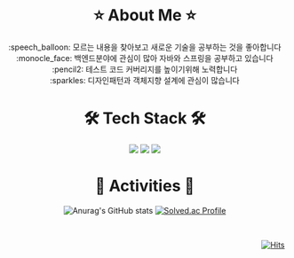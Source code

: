 <h1 align="center"> ⭐️ About Me ⭐️ </h1>
<div align="left">
   


<div align="center">
  :speech_balloon: 모르는 내용을 찾아보고 새로운 기술을 공부하는 것을 좋아합니다<br>
  :monocle_face: 백엔드분야에 관심이 많아 자바와 스프링을 공부하고 있습니다<br>
  :pencil2: 테스트 코드 커버리지를 높이기위해 노력합니다<br>
  :sparkles: 디자인패턴과 객체지향 설계에 관심이 많습니다<br>
</div> 

<h1 align="center"> 🛠 Tech Stack 🛠 </h1>
<div align="center"> <img src="https://img.shields.io/badge/Java-red?style=flat-square&logo=Java&logoColor=white"/></a> <img src="https://img.shields.io/badge/spring-brightgreen?style=flat-square&logo=Spring&logoColor=white"/></a> <img src="https://img.shields.io/badge/Mysql-E6B91E?style=flat-square&logo=MySql&logoColor=white"/></a>
</div>

<h1 align="center"> 🐥 Activities 🐥 </h1>

<div align="center">
  
![Anurag's GitHub stats](https://github-readme-stats.vercel.app/api?username=taebong98&show_icons=true&theme=radical) 
[![Solved.ac Profile](http://mazassumnida.wtf/api/v2/generate_badge?boj=thk98k)](https://solved.ac/thk98k/)
  
<br>
  
  <div align="right">

[![Hits](https://hits.seeyoufarm.com/api/count/incr/badge.svg?url=https%3A%2F%2Fgithub.com%2Ftaebong98&count_bg=%2397DEFF&title_bg=%2362CDFF&icon=github.svg&icon_color=%23E7E7E7&title=hits&edge_flat=false)](https://hits.seeyoufarm.com)

  </div>
</div>

